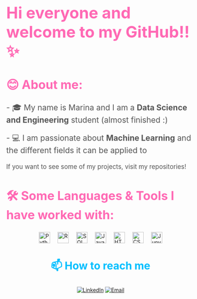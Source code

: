 <!-- Header Section -->
<div>
  <h1 style="font-size: 3em; color: #ff69b4;">Hi everyone and welcome to my GitHub!!✨</h1>
  
  <h2 style="font-size: 2.3em; color: #ff69b4;">😊 About me:</h2>
  
  <p style="font-size: 1.5em; color: #555;">
    - 🎓 My name is Marina and I am a <strong>Data Science and Engineering</strong> student (almost finished :)
  </p>
  <p style="font-size: 1.5em; color: #555;">
    - 💻 I am passionate about <strong>Machine Learning</strong> and the different fields it can be applied to
  </p>
  
  <p style="font-size: 1.2em; color: #555;">
    If you want to see some of my projects, visit my repositories!
  </p>
</div>

  <!-- Languages Section -->
  <h2 style="font-size: 2.3em; color: #ff69b4;">🛠️ Some Languages & Tools I have worked with:</h2>
  
  <div style="display: flex; justify-content: center; flex-wrap: wrap; gap: 20px;">
    <a href="https://www.python.org/" target="_blank" style="text-decoration: none;">
      <img src="https://img.shields.io/badge/Python-3776AB?style=flat&logo=python&logoColor=white" alt="Python" style="height: 30px;">
    </a>
    <a href="https://www.r-project.org/" target="_blank" style="text-decoration: none;">
      <img src="https://img.shields.io/badge/R-276DC3?style=flat&logo=r&logoColor=white" alt="R" style="height: 30px;">
    </a>
    <a href="https://www.postgresql.org/" target="_blank" style="text-decoration: none;">
      <img src="https://img.shields.io/badge/SQL-4479A1?style=flat&logo=postgresql&logoColor=white" alt="SQL" style="height: 30px;">
    </a>
    <a href="https://www.javascript.com/" target="_blank" style="text-decoration: none;">
      <img src="https://img.shields.io/badge/JavaScript-F7DF1E?style=flat&logo=javascript&logoColor=black" alt="JavaScript" style="height: 30px;">
    </a>
    <a href="https://developer.mozilla.org/en-US/docs/Web/HTML" target="_blank" style="text-decoration: none;">
      <img src="https://img.shields.io/badge/HTML-E34F26?style=flat&logo=html5&logoColor=white" alt="HTML" style="height: 30px;">
    </a>
    <a href="https://developer.mozilla.org/en-US/docs/Web/CSS" target="_blank" style="text-decoration: none;">
      <img src="https://img.shields.io/badge/CSS-1572B6?style=flat&logo=css3&logoColor=white" alt="CSS" style="height: 30px;">
    </a>
    <a href="https://jupyter.org/" target="_blank" style="text-decoration: none;">
      <img src="https://img.shields.io/badge/Jupyter-F37626?style=flat&logo=jupyter&logoColor=white" alt="Jupyter" style="height: 30px;">
    </a>
  </div>
</div>


<!-- Contact Information -->
<div align="center">
  <h3 style="font-size: 2em; color: #00bfff;">📫 How to reach me</h3>
  <p>
    <a href="[link-to-linkedin](https://www.linkedin.com/in/marina-g%C3%B3mez-rey-660594231/)"><img src="https://img.shields.io/badge/LinkedIn-0A66C2?style=for-the-badge&logo=linkedin&logoColor=white" alt="LinkedIn"></a>
    <a href="mailto:100472836@alumnos.uc3m.es"><img src="https://img.shields.io/badge/Email-D14836?style=for-the-badge&logo=gmail&logoColor=white" alt="Email"></a>
  </p>
</div>








